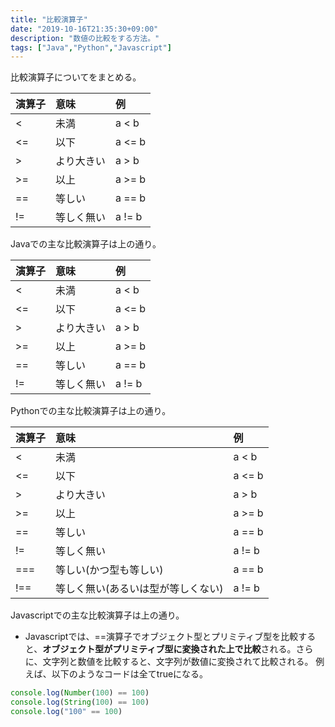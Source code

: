 ```yaml
---
title: "比較演算子"
date: "2019-10-16T21:35:30+09:00"
description: "数値の比較をする方法。"
tags: ["Java","Python","Javascript"]
---
```


比較演算子についてをまとめる。


<div class="note_content_by_programming_language" id="note_content_Java">

|演算子|意味|例|
|:---|:---|:---|
| < |未満| a < b|
| <= |以下| a <= b|
| > |より大きい|a > b|
| >= |以上| a >= b |
| == |等しい| a == b |
| != |等しく無い| a != b |

Javaでの主な比較演算子は上の通り。

</div>
<div class="note_content_by_programming_language" id="note_content_Python">

|演算子|意味|例|
|:---|:---|:---|
| < |未満| a < b|
| <= |以下| a <= b|
| > |より大きい|a > b|
| >= |以上| a >= b |
| == |等しい| a == b |
| != |等しく無い| a != b |

Pythonでの主な比較演算子は上の通り。

</div>
<div class="note_content_by_programming_language" id="note_content_Javascript">

|演算子|意味|例|
|:---|:---|:---|
| < |未満| a < b|
| <= |以下| a <= b|
| > |より大きい|a > b|
| >= |以上| a >= b |
| == |等しい| a == b |
| != |等しく無い| a != b |
| === |等しい(かつ型も等しい) | a == b |
| !== |等しく無い(あるいは型が等しくない) | a != b |

Javascriptでの主な比較演算子は上の通り。

- Javascriptでは、==演算子でオブジェクト型とプリミティブ型を比較すると、**オブジェクト型がプリミティブ型に変換された上で比較**される。さらに、文字列と数値を比較すると、文字列が数値に変換されて比較される。
例えば、以下のようなコードは全てtrueになる。

```javascript
console.log(Number(100) == 100)
console.log(String(100) == 100)
console.log("100" == 100)
```

</div>


